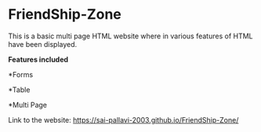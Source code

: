 # FriendShip-Zone
This is a basic multi page HTML website where in various features of HTML have been displayed.

**Features included**

*Forms

*Table

*Multi Page



Link to the website: https://sai-pallavi-2003.github.io/FriendShip-Zone/
